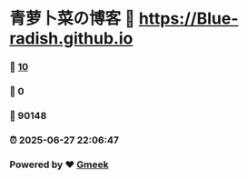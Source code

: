 # 青萝卜菜の博客 :link: https://Blue-radish.github.io 
### :page_facing_up: [10](https://Blue-radish.github.io/tag.html) 
### :speech_balloon: 0 
### :hibiscus: 90148 
### :alarm_clock: 2025-06-27 22:06:47 
### Powered by :heart: [Gmeek](https://github.com/Meekdai/Gmeek)
